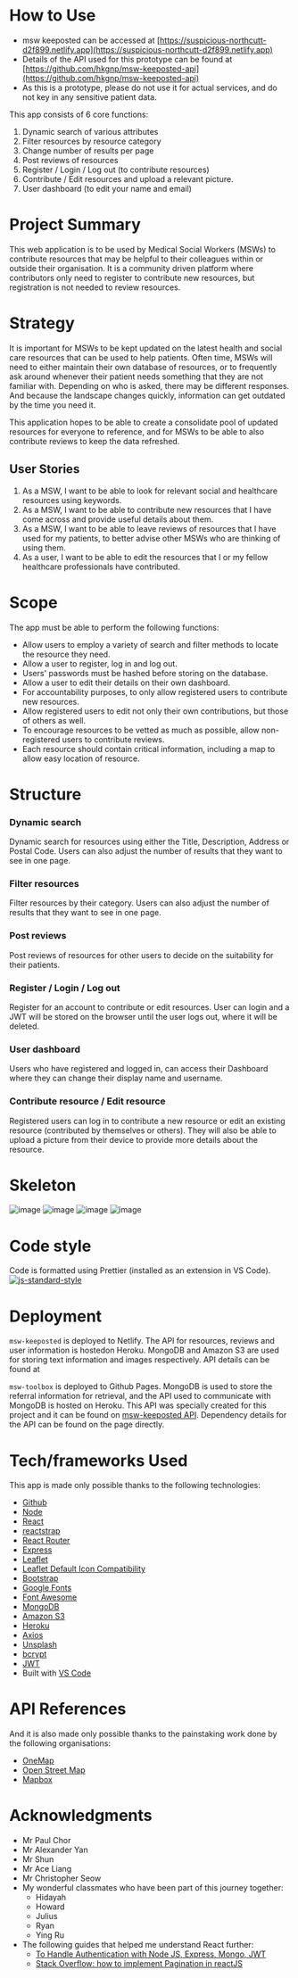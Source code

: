 # How to Use

- msw keeposted can be accessed at [https://suspicious-northcutt-d2f899.netlify.app](https://suspicious-northcutt-d2f899.netlify.app)
- Details of the API used for this prototype can be found at [https://github.com/hkgnp/msw-keeposted-api](https://github.com/hkgnp/msw-keeposted-api)
- As this is a prototype, please do not use it for actual services, and do not key in any sensitive patient data.

This app consists of 6 core functions:

1. Dynamic search of various attributes
2. Filter resources by resource category
3. Change number of results per page
4. Post reviews of resources
5. Register / Login / Log out (to contribute resources)
6. Contribute / Edit resources and upload a relevant picture.
7. User dashboard (to edit your name and email)

# Project Summary

This web application is to be used by Medical Social Workers (MSWs) to contribute resources that may be helpful to their colleagues within or outside their organisation. It is a community driven platform where contributors only need to register to contribute new resources, but registration is not needed to review resources.

# Strategy

It is important for MSWs to be kept updated on the latest health and social care resources that can be used to help patients. Often time, MSWs will need to either maintain their own database of resources, or to frequently ask around whenever their patient needs something that they are not familiar with. Depending on who is asked, there may be different responses. And because the landscape changes quickly, information can get outdated by the time you need it.

This application hopes to be able to create a consolidate pool of updated resources for everyone to reference, and for MSWs to be able to also contribute reviews to keep the data refreshed.

## User Stories

1. As a MSW, I want to be able to look for relevant social and healthcare resources using keywords.
2. As a MSW, I want to be able to contribute new resources that I have come across and provide useful details about them.
3. As a MSW, I want to be able to leave reviews of resources that I have used for my patients, to better advise other MSWs who are thinking of using them.
4. As a user, I want to be able to edit the resources that I or my fellow healthcare professionals have contributed.

# Scope

The app must be able to perform the following functions:

- Allow users to employ a variety of search and filter methods to locate the resource they need.
- Allow a user to register, log in and log out.
- Users' passwords must be hashed before storing on the database.
- Allow a user to edit their details on their own dashboard.
- For accountability purposes, to only allow registered users to contribute new resources.
- Allow registered users to edit not only their own contributions, but those of others as well.
- To encourage resources to be vetted as much as possible, allow non-registered users to contribute reviews.
- Each resource should contain critical information, including a map to allow easy location of resource.

# Structure

### Dynamic search

Dynamic search for resources using either the Title, Description, Address or Postal Code. Users can also adjust the number of results that they want to see in one page.

### Filter resources

Filter resources by their category. Users can also adjust the number of results that they want to see in one page.

### Post reviews

Post reviews of resources for other users to decide on the suitability for their patients.

### Register / Login / Log out

Register for an account to contribute or edit resources. User can login and a JWT will be stored on the browser until the user logs out, where it will be deleted.

### User dashboard

Users who have registered and logged in, can access their Dashboard where they can change their display name and username.

### Contribute resource / Edit resource

Registered users can log in to contribute a new resource or edit an existing resource (contributed by themselves or others). They will also be able to upload a picture from their device to provide more details about the resource.

# Skeleton

![image](./readmescreenshots/dashboard.png)
![image](./readmescreenshots/posts.png)
![image](./readmescreenshots/contributeresource.png)
![image](./readmescreenshots/resource.png)

# Code style

Code is formatted using Prettier (installed as an extension in VS Code).
[![js-standard-style](https://img.shields.io/badge/code%20style-prettier-brightgreen.svg?style=flat)](https://github.com/prettier/prettier)

# Deployment

`msw-keeposted` is deployed to Netlify. The API for resources, reviews and user information is hostedon Heroku. MongoDB and Amazon S3 are used for storing text information and images respectively. API details can be found at []()

`msw-toolbox` is deployed to Github Pages. MongoDB is used to store the referral information for retrieval, and the API used to communicate with MongoDB is hosted on Heroku. This API was specially created for this project and it can be found on [msw-keeposted API](https://github.com/hkgnp/msw-keeposted-api). Dependency details for the API can be found on the page directly.

# Tech/frameworks Used

This app is made only possible thanks to the following technologies:

- [Github](https://www.github.com/)
- [Node](https://nodejs.org/en/)
- [React](https://reactjs.org/)
- [reactstrap](https://reactstrap.github.io/)
- [React Router](https://reactrouter.com/)
- [Express](https://expressjs.com/)
- [Leaflet](https://leafletjs.com/)
- [Leaflet Default Icon Compatibility](https://github.com/ghybs/leaflet-defaulticon-compatibility)
- [Bootstrap](https://getbootstrap.com/)
- [Google Fonts](https://fonts.google.com/)
- [Font Awesome](https://fontawesome.com/)
- [MongoDB](https://www.mongodb.com/cloud/atlas)
- [Amazon S3](https://aws.amazon.com/s3/)
- [Heroku](https://www.heroku.com)
- [Axios](https://github.com/axios/axios)
- [Unsplash](https://unsplash.com)
- [bcrypt](https://www.npmjs.com/package/bcrypt)
- [JWT](https://jwt.io/)
- Built with [VS Code](https://code.visualstudio.com/)

# API References

And it is also made only possible thanks to the painstaking work done by the following organisations:

- [OneMap](https://app.swaggerhub.com/apis/onemap-sg/new-onemap-api/1.0.3)
- [Open Street Map](https://www.openstreetmap.org/)
- [Mapbox](https://www.mapbox.com/)

# Acknowledgments

- Mr Paul Chor
- Mr Alexander Yan
- Mr Shun
- Mr Ace Liang
- Mr Christopher Seow
- My wonderful classmates who have been part of this journey together:
  - Hidayah
  - Howard
  - Julius
  - Ryan
  - Ying Ru
- The following guides that helped me understand React further:
  - [To Handle Authentication with Node JS, Express, Mongo, JWT](https://codeburst.io/to-handle-authentication-with-node-js-express-mongo-jwt-7e55f5818181)
  - [Stack Overflow: how to implement Pagination in reactJS](https://stackoverflow.com/questions/40232847/how-to-implement-pagination-in-reactjs)
